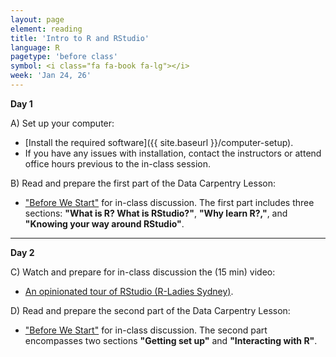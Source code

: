 ```yaml
---
layout: page
element: reading
title: 'Intro to R and RStudio'
language: R
pagetype: 'before class'
symbol: <i class="fa fa-book fa-lg"></i>
week: 'Jan 24, 26'
---
```


**Day 1**
<!-- from https://github.com/datacarpentry/semester-biology/blob/main/readings/R-intro.md-->

A) Set up your computer:

  - [Install the required software]({{ site.baseurl }}/computer-setup).
  - If you have any issues with installation, contact the instructors or attend office hours previous to the in-class session.


B) Read and prepare the first part of the Data Carpentry Lesson:

  - ["Before We Start"](http://www.datacarpentry.org/R-ecology-lesson/00-before-we-start.html) for in-class discussion. The first part includes three sections: **"What is R? What is RStudio?"**,
  **"Why learn R?,"**, and **"Knowing your way around RStudio"**.


---

**Day 2**


C) Watch and prepare for in-class discussion the (15 min) video:

  - [An opinionated tour of RStudio (R-Ladies Sydney)](https://www.youtube.com/watch?v=kfcX5DEMAp4).


D) Read and prepare the second part of the Data Carpentry Lesson:

  - ["Before We Start"](http://www.datacarpentry.org/R-ecology-lesson/00-before-we-start.html) for in-class discussion. The second part encompasses two sections **"Getting set up"** and **"Interacting with R"**.
